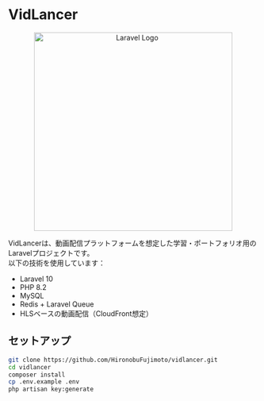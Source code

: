 # VidLancer

<p align="center">
  <a href="https://laravel.com" target="_blank">
    <img src="https://raw.githubusercontent.com/laravel/art/master/logo-lockup/5%20SVG/2%20CMYK/1%20Full%20Color/laravel-logolockup-cmyk-red.svg" width="400" alt="Laravel Logo">
  </a>
</p>

VidLancerは、動画配信プラットフォームを想定した学習・ポートフォリオ用のLaravelプロジェクトです。  
以下の技術を使用しています：

- Laravel 10
- PHP 8.2
- MySQL
- Redis + Laravel Queue
- HLSベースの動画配信（CloudFront想定）

## セットアップ

```bash
git clone https://github.com/HironobuFujimoto/vidlancer.git
cd vidlancer
composer install
cp .env.example .env
php artisan key:generate
